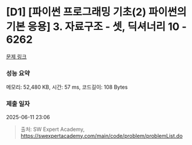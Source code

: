 # [D1] [파이썬 프로그래밍 기초(2) 파이썬의 기본 응용] 3. 자료구조 - 셋, 딕셔너리 10 - 6262 

[문제 링크](https://swexpertacademy.com/main/code/problem/problemDetail.do?contestProbId=AWcVqFBK4-IDFAU4) 

### 성능 요약

메모리: 52,480 KB, 시간: 57 ms, 코드길이: 108 Bytes

### 제출 일자

2025-06-11 23:06



> 출처: SW Expert Academy, https://swexpertacademy.com/main/code/problem/problemList.do